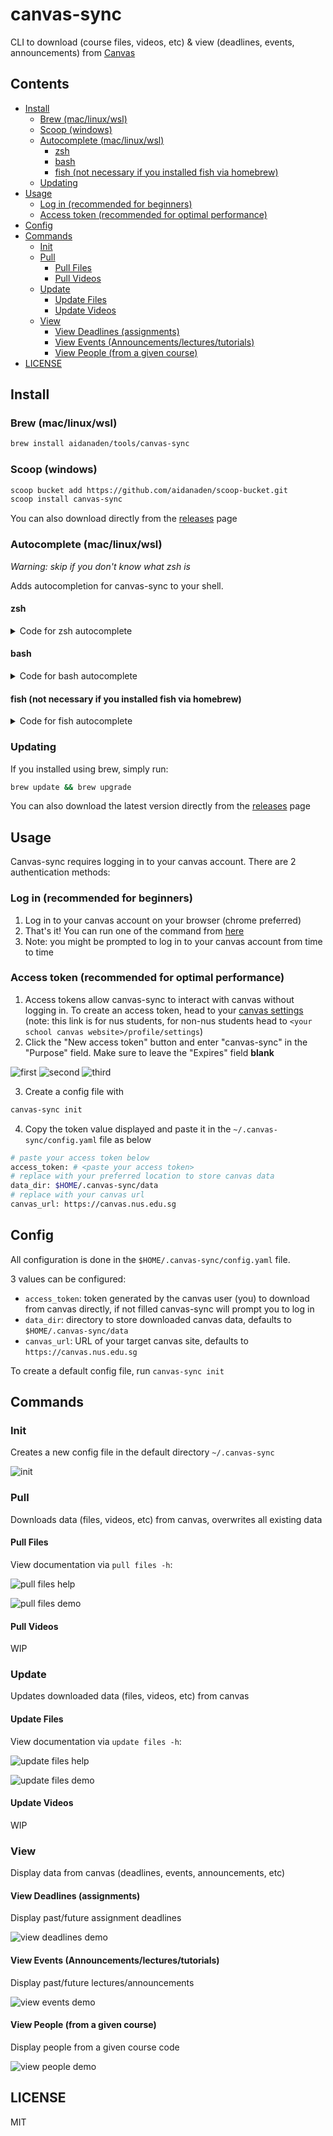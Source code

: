<!-- omit in toc -->
# canvas-sync

CLI to download (course files, videos, etc) & view (deadlines, events, announcements) from [Canvas](https://www.instructure.com/canvas)

<!-- omit in toc -->
## Contents

- [Install](#install)
  - [Brew (mac/linux/wsl)](#brew-maclinuxwsl)
  - [Scoop (windows)](#scoop-windows)
  - [Autocomplete (mac/linux/wsl)](#autocomplete-maclinuxwsl)
    - [zsh](#zsh)
    - [bash](#bash)
    - [fish (not necessary if you installed fish via homebrew)](#fish-not-necessary-if-you-installed-fish-via-homebrew)
  - [Updating](#updating)
- [Usage](#usage)
  - [Log in (recommended for beginners)](#log-in-recommended-for-beginners)
  - [Access token (recommended for optimal performance)](#access-token-recommended-for-optimal-performance)
- [Config](#config)
- [Commands](#commands)
  - [Init](#init)
  - [Pull](#pull)
    - [Pull Files](#pull-files)
    - [Pull Videos](#pull-videos)
  - [Update](#update)
    - [Update Files](#update-files)
    - [Update Videos](#update-videos)
  - [View](#view)
    - [View Deadlines (assignments)](#view-deadlines-assignments)
    - [View Events (Announcements/lectures/tutorials)](#view-events-announcementslecturestutorials)
    - [View People (from a given course)](#view-people-from-a-given-course)
- [LICENSE](#license)

## Install

### Brew (mac/linux/wsl)

```bash
brew install aidanaden/tools/canvas-sync
```

### Scoop (windows)

```bash
scoop bucket add https://github.com/aidanaden/scoop-bucket.git
scoop install canvas-sync
```

You can also download directly from the [releases](https://github.com/aidanaden/canvas-sync/releases) page

### Autocomplete (mac/linux/wsl)

*Warning: skip if you don't know what zsh is*

Adds autocompletion for canvas-sync to your shell.

#### zsh

<details>
  <summary>
    Code for zsh autocomplete
  </summary>

  ```bash
  # replace '~/.zshrc' with wherever your zsh config file is
  echo "\n\nif type brew &>/dev/null
  then
    FPATH="$(brew --prefix)/share/zsh/site-functions:${FPATH}"

    autoload -Uz compinit
    compinit
  fi" >> ~/.zshrc && source ~/.zshrc

  ```

</details>

#### bash

<details>
  <summary>
    Code for bash autocomplete
  </summary>

  ```bash
  # replace '~/.bash_profile' with wherever your bash config file is
  echo "if type brew &>/dev/null
  then
    HOMEBREW_PREFIX="$(brew --prefix)"
    if [[ -r "${HOMEBREW_PREFIX}/etc/profile.d/bash_completion.sh" ]]
    then
      source "${HOMEBREW_PREFIX}/etc/profile.d/bash_completion.sh"
    else
      for COMPLETION in "${HOMEBREW_PREFIX}/etc/bash_completion.d/"*
      do
        [[ -r "${COMPLETION}" ]] && source "${COMPLETION}"
      done
    fi
  fi" >> ~/.bash_profile && source ~/.bash_profile
  ```

</details>

#### fish (not necessary if you installed fish via homebrew)

<details>
  <summary>
    Code for fish autocomplete
  </summary>

  ```bash
  # replace '~/.config/fish/config.fish' with wherever your fish config file is
  echo "if test -d (brew --prefix)"/share/fish/completions"
      set -gx fish_complete_path $fish_complete_path (brew --prefix)/share/fish/completions
  end

  if test -d (brew --prefix)"/share/fish/vendor_completions.d"
      set -gx fish_complete_path $fish_complete_path (brew --prefix)/share/fish/vendor_completions.d
  end" >> ~/.config/fish/config.fish && source ~/.config/fish/config.fish
  ```

</details>

### Updating

If you installed using brew, simply run:

```bash
brew update && brew upgrade
```

You can also download the latest version directly from the [releases](https://github.com/aidanaden/canvas-sync/releases) page

## Usage

Canvas-sync requires logging in to your canvas account. There are 2 authentication methods:

### Log in (recommended for beginners)

  1. Log in to your canvas account on your browser (chrome preferred)
  2. That's it! You can run one of the command from [here](#commands)
  3. Note: you might be prompted to log in to your canvas account from time to time

### Access token (recommended for optimal performance)

  1. Access tokens allow canvas-sync to interact with canvas without logging in. To create an access token, head to your [canvas settings](https://canvas.nus.edu.sg/profile/settings) (note: this link is for nus students, for non-nus students head to `<your school canvas website>/profile/settings`)
  2. Click the "New access token" button and enter "canvas-sync" in the "Purpose" field. Make sure to leave the "Expires" field **blank**

  ![first](examples/access_token_walkthrough_1.png)
  ![second](examples/access_token_walkthrough_2.png)
  ![third](examples/access_token_walkthrough_3.png)

  3. Create a config file with

  ```bash
  canvas-sync init
  ```
  
  4. Copy the token value displayed and paste it in the `~/.canvas-sync/config.yaml` file as below

  ```bash
  # paste your access token below
  access_token: # <paste your access token>
  # replace with your preferred location to store canvas data
  data_dir: $HOME/.canvas-sync/data
  # replace with your canvas url
  canvas_url: https://canvas.nus.edu.sg
  ```

## Config

All configuration is done in the `$HOME/.canvas-sync/config.yaml` file.

3 values can be configured:

- `access_token`: token generated by the canvas user (you) to download from canvas directly, if not filled canvas-sync will prompt you to log in
- `data_dir`: directory to store downloaded canvas data, defaults to `$HOME/.canvas-sync/data`  
- `canvas_url`: URL of your target canvas site, defaults to `https://canvas.nus.edu.sg`

To create a default config file, run `canvas-sync init`

## Commands

### Init

Creates a new config file in the default directory `~/.canvas-sync`

![init](examples/init.gif)

### Pull

Downloads data (files, videos, etc) from canvas, overwrites all existing data

#### Pull Files

View documentation via `pull files -h`:

![pull files help](examples/pull_files_help.gif)

![pull files demo](examples/pull_files_all.gif)

#### Pull Videos

WIP

### Update

Updates downloaded data (files, videos, etc) from canvas

#### Update Files

View documentation via `update files -h`:

![update files help](examples/update_files_help.gif)

![update files demo](examples/update_files_all.gif)

#### Update Videos

WIP

### View

Display data from canvas (deadlines, events, announcements, etc)

#### View Deadlines (assignments)

Display past/future assignment deadlines

![view deadlines demo](examples/view_deadlines.gif)

#### View Events (Announcements/lectures/tutorials)

Display past/future lectures/announcements

![view events demo](examples/view_events.gif)

#### View People (from a given course)

Display people from a given course code

![view people demo](examples/view_people.gif)

## LICENSE

MIT
